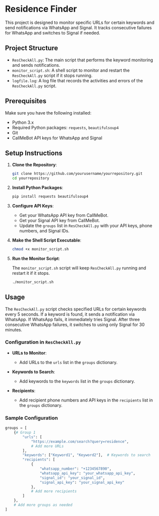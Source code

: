 # Residence Finder

This project is designed to monitor specific URLs for certain keywords and send notifications via WhatsApp and Signal. It tracks consecutive failures for WhatsApp and switches to Signal if needed.

## Project Structure

- `ResCheckAll.py`: The main script that performs the keyword monitoring and sends notifications.
- `monitor_script.sh`: A shell script to monitor and restart the `ResCheckAll.py` script if it stops running.
- `logfile.log`: A log file that records the activities and errors of the `ResCheckAll.py` script.

## Prerequisites

Make sure you have the following installed:

- Python 3.x
- Required Python packages: `requests`, `beautifulsoup4`
- Git
- CallMeBot API keys for WhatsApp and Signal

## Setup Instructions

1. **Clone the Repository**:

    ```bash
    git clone https://github.com/yourusername/yourrepository.git
    cd yourrepository
    ```

2. **Install Python Packages**:

    ```bash
    pip install requests beautifulsoup4
    ```

3. **Configure API Keys**:

    - Get your WhatsApp API key from CallMeBot.
    - Get your Signal API key from CallMeBot.
    - Update the `groups` list in `ResCheckAll.py` with your API keys, phone numbers, and Signal IDs.

4. **Make the Shell Script Executable**:

    ```bash
    chmod +x monitor_script.sh
    ```

5. **Run the Monitor Script**:

    The `monitor_script.sh` script will keep `ResCheckAll.py` running and restart it if it stops.

    ```bash
    ./monitor_script.sh
    ```

## Usage

The `ResCheckAll.py` script checks specified URLs for certain keywords every 5 seconds. If a keyword is found, it sends a notification via WhatsApp. If WhatsApp fails, it immediately tries Signal. After three consecutive WhatsApp failures, it switches to using only Signal for 30 minutes.

### Configuration in `ResCheckAll.py`

- **URLs to Monitor**:
    - Add URLs to the `urls` list in the `groups` dictionary.
  
- **Keywords to Search**:
    - Add keywords to the `keywords` list in the `groups` dictionary.
  
- **Recipients**:
    - Add recipient phone numbers and API keys in the `recipients` list in the `groups` dictionary.

### Sample Configuration

```python
groups = [
    {# Group 1
        "urls": [
            "https://example.com/search?query=residence",
            # Add more URLs
        ],
        "keywords": ["Keyword1", "Keyword2"],  # Keywords to search
        "recipients": [
            {
                "whatsapp_number": "+1234567890",
                "whatsapp_api_key": "your_whatsapp_api_key",
                "signal_id": "your_signal_id",
                "signal_api_key": "your_signal_api_key"
            },
            # Add more recipients
        ]
    },
    # Add more groups as needed
]
